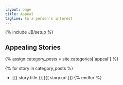 ```yaml
---
layout: page
title: Appeal
tagline: to a person's interest
---
```

{% include JB/setup %}

 
## Appealing Stories

{% assign category_posts = site.categories['appeal'] %}  

{% for story in category_posts %}
 * [{{ story.title }}]({{ story.url }})
{% endfor %}


